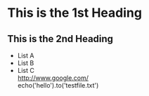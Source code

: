 # This is the 1st Heading #
## This is the 2nd Heading ##
* List A
* List B
* List C  
http://www.google.com/  
echo('hello').to('testfile.txt')
